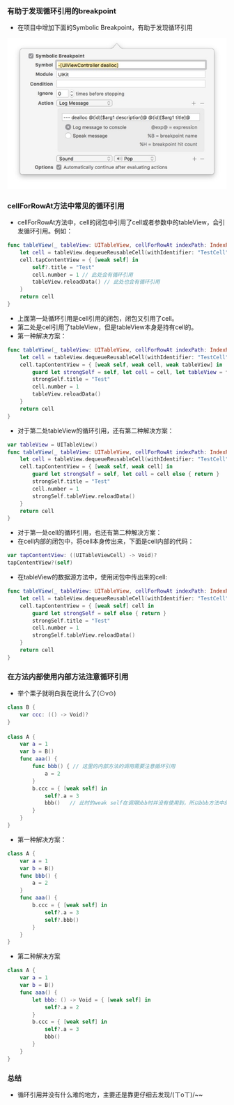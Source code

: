 ###  有助于发现循环引用的breakpoint

* 在项目中增加下面的Symbolic Breakpoint，有助于发现循环引用

![cyclicReferenceSymbolicBreakpoint](https://raw.githubusercontent.com/ChaselAn/dev-blog/master/Source/Pasted%20Graphic.tiff)

### cellForRowAt方法中常见的循环引用

* cellForRowAt方法中，cell的闭包中引用了cell或者参数中的tableView，会引发循环引用。例如：

```swift
func tableView(_ tableView: UITableView, cellForRowAt indexPath: IndexPath) -> UITableViewCell {
    let cell = tableView.dequeueReusableCell(withIdentifier: "TestCell", for: indexPath) as! TestCell
    cell.tapContentView = { [weak self] in
		self?.title = "Test"
		cell.number = 1 // 此处会有循环引用
		tableView.reloadData() // 此处也会有循环引用
    }
	return cell
}
```

* 上面第一处循环引用是cell引用的闭包，闭包又引用了cell。
* 第二处是cell引用了tableView，但是tableView本身是持有cell的。
* 第一种解决方案：

```swift
func tableView(_ tableView: UITableView, cellForRowAt indexPath: IndexPath) -> UITableViewCell {
    let cell = tableView.dequeueReusableCell(withIdentifier: "TestCell", for: indexPath) as! TestCell
    cell.tapContentView = { [weak self, weak cell, weak tableView] in
		guard let strongSelf = self, let cell = cell, let tableView = tableView else { return }
		strongSelf.title = "Test"
		cell.number = 1
		tableView.reloadData()
    }
	return cell
}
```

* 对于第二处tableView的循环引用，还有第二种解决方案：

```swift
var tableView = UITableView()
func tableView(_ tableView: UITableView, cellForRowAt indexPath: IndexPath) -> UITableViewCell {
    let cell = tableView.dequeueReusableCell(withIdentifier: "TestCell", for: indexPath) as! TestCell
    cell.tapContentView = { [weak self, weak cell] in
		guard let strongSelf = self, let cell = cell else { return }
		strongSelf.title = "Test"
		cell.number = 1
		strongSelf.tableView.reloadData()
    }
	return cell
}
```

* 对于第一处cell的循环引用，也还有第二种解决方案：
* 在cell内部的闭包中，将cell本身传出来，下面是cell内部的代码：

```swift
var tapContentView: ((UITableViewCell) -> Void)?
tapContentView?(self)
```

* 在tableView的数据源方法中，使用闭包中传出来的cell:

```swift
func tableView(_ tableView: UITableView, cellForRowAt indexPath: IndexPath) -> UITableViewCell {
    let cell = tableView.dequeueReusableCell(withIdentifier: "TestCell", for: indexPath) as! TestCell
    cell.tapContentView = { [weak self] cell in
		guard let strongSelf = self else { return }
		strongSelf.title = "Test"
		cell.number = 1
		strongSelf.tableView.reloadData()
    }
	return cell
}
```

### 在方法内部使用内部方法注意循环引用

* 举个栗子就明白我在说什么了(⊙v⊙)

```swift
class B {
    var ccc: (() -> Void)?
}

class A {
    var a = 1
    var b = B()
    func aaa() {
        func bbb() { // 这里的内部方法的调用需要注意循环引用
            a = 2
        }
        b.ccc = { [weak self] in
            self?.a = 3
            bbb()   // 此时的weak self在调用bbb时并没有使用到，所以bbb方法中的a，实际上还是使用的strong的self
        }
    }
}
```

* 第一种解决方案：

```swift
class A {
    var a = 1
    var b = B()
    func bbb() {
        a = 2
    }
    func aaa() {
        b.ccc = { [weak self] in
            self?.a = 3
            self?.bbb()   
        }
    }
}
```

* 第二种解决方案

```swift
class A {
    var a = 1
    var b = B()
    func aaa() {
        let bbb: () -> Void = { [weak self] in
            self?.a = 2
        }
        b.ccc = { [weak self] in
            self?.a = 3
            bbb()   
        }
    }
}
```

### 总结

* 循环引用并没有什么难的地方，主要还是靠更仔细去发现/(ㄒoㄒ)/~~



